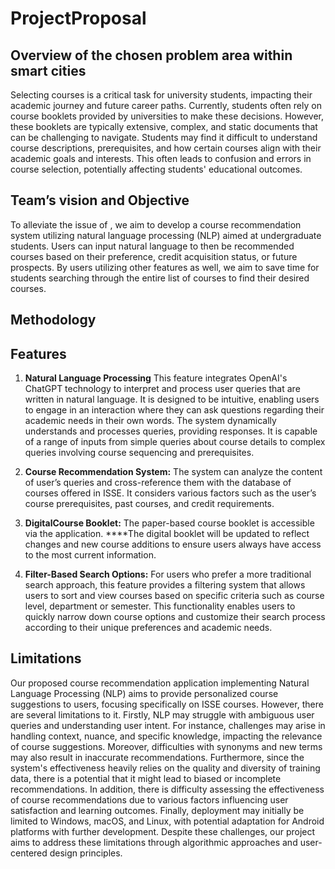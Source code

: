 # ProjectProposal

## Overview of the chosen problem area within smart cities
Selecting courses is a critical task for university students, impacting their academic journey and future career paths. 
Currently, students often rely on course booklets provided by universities to make these decisions. 
However, these booklets are typically extensive, complex, and static documents that can be challenging to navigate. 
Students may find it difficult to understand course descriptions, prerequisites, and how certain courses align with their academic goals and interests. 
This often leads to confusion and errors in course selection, potentially affecting students' educational outcomes.


## Team’s vision and Objective
To alleviate the issue of , we aim to develop a course recommendation system utilizing natural language processing (NLP) aimed at undergraduate students. 
Users can input natural language to then be recommended courses based on their preference, credit acquisition status, or future prospects. 
By users utilizing other features as well, we aim to save time for students searching through the entire list of courses to find their desired courses.

## Methodology


## Features
1. **Natural Language Processing**
This feature integrates OpenAI's ChatGPT technology to interpret and process user queries that are written in natural language. It is designed to be intuitive, enabling users to engage in an interaction where they can ask questions regarding their academic needs in their own words. The system dynamically understands and processes queries, providing responses. It is capable of a range of inputs from simple queries about course details to complex queries involving course sequencing and prerequisites.

2. **Course Recommendation System:**
The system can analyze the content of user’s queries and cross-reference them with the database of courses offered in ISSE. It considers various factors such as the user’s course prerequisites, past courses, and credit requirements.

3. **DigitalCourse Booklet:**
The paper-based course booklet is accessible via the application. ****The digital booklet will be updated to reflect changes and new course additions to ensure users always have access to the most current information.

4. **Filter-Based Search Options:**
For users who prefer a more traditional search approach, this feature provides a filtering system that allows users to sort and view courses based on specific criteria such as course level, department or semester. This functionality enables users to quickly narrow down course options and customize their search process according to their unique preferences and academic needs.

## Limitations
Our proposed course recommendation application implementing Natural Language Processing (NLP) aims to provide personalized course suggestions to users, focusing specifically on ISSE courses. However, there are several limitations to it. 
Firstly, NLP may struggle with ambiguous user queries and understanding user intent. For instance, challenges may arise in handling context, nuance, and specific knowledge, impacting the relevance of course suggestions. Moreover, difficulties with synonyms and new terms may also result in inaccurate recommendations. 
Furthermore, since the system's effectiveness heavily relies on the quality and diversity of training data, there is a potential that it might lead to biased or incomplete recommendations. 
In addition, there is difficulty assessing the effectiveness of course recommendations due to various factors influencing user satisfaction and learning outcomes. 
Finally, deployment may initially be limited to Windows, macOS, and Linux, with potential adaptation for Android platforms with further development. 
Despite these challenges, our project aims to address these limitations through algorithmic approaches and user-centered design principles.
